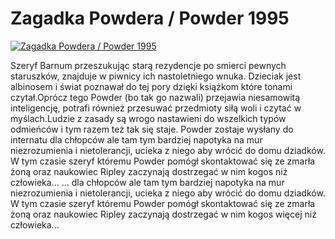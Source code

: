 Zagadka Powdera / Powder 1995 
=============
[![Zagadka Powdera / Powder 1995 ](http://vidos.pl/images/player.gif)](http://vidos.pl/zagadka-powdera-powder-1995)

 Szeryf Barnum przeszukując starą rezydencje po smierci pewnych staruszków, znajduje w piwnicy ich nastoletniego wnuka. Dzieciak jest albinosem i świat poznawał do tej pory dzięki książkom które tonami czytał.Oprócz tego Powder (bo tak go nazwali) przejawia niesamowitą inteligencję, potrafi również przesuwać przedmioty siłą woli i czytać w myślach.Ludzie z zasady są wrogo nastawieni do wszelkich typów odmieńców i tym razem też tak się staje. Powder zostaje wysłany do internatu dla chłopców ale tam tym bardziej napotyka na mur niezrozumienia i nietolerancji, ucieka z niego aby wrócić do domu dziadków. W tym czasie szeryf któremu Powder pomógł skontaktować się ze zmarła żoną oraz naukowiec Ripley zaczynają dostrzegać w nim kogos  niż człowieka...   ... dla chłopców ale tam tym bardziej napotyka na mur niezrozumienia i nietolerancji, ucieka z niego aby wrócić do domu dziadków. W tym czasie szeryf któremu Powder pomógł skontaktować się ze zmarła żoną oraz naukowiec Ripley zaczynają dostrzegać w nim kogos więcej niż człowieka...
